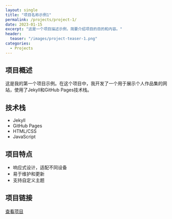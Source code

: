 ```yaml
---
layout: single
title: "项目名称示例1"
permalink: /projects/project-1/
date: 2023-01-15
excerpt: "这是一个项目描述示例，简要介绍项目的目的和内容。"
header:
  teaser: "/images/project-teaser-1.png"
categories:
  - Projects
---
```


## 项目概述
这是我的第一个项目示例。在这个项目中，我开发了一个用于展示个人作品集的网站，使用了Jekyll和GitHub Pages技术栈。

## 技术栈
- Jekyll
- GitHub Pages
- HTML/CSS
- JavaScript

## 项目特点
- 响应式设计，适配不同设备
- 易于维护和更新
- 支持自定义主题

## 项目链接
[查看项目](https://github.com/eating-cpp/eating-cpp.github.io)